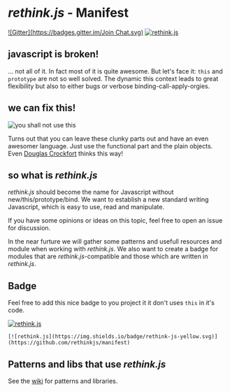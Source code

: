 *rethink.js* - Manifest
=======================

[![Gitter](https://badges.gitter.im/Join Chat.svg)](https://gitter.im/rethinkjs/manifest?utm_source=badge&utm_medium=badge&utm_campaign=pr-badge&utm_content=badge) [![rethink.js](https://img.shields.io/badge/rethink-js-yellow.svg)](https://github.com/rethinkjs/manifest)

javascript is broken!
---------------------

... not all of it. In fact most of it is quite awesome. But let's face it: `this` and `prototype` are not so well solved. The dynamic this context leads to great flexibility but also to either bugs or verbose binding-call-apply-orgies.

we can fix this!
----------------

![you shall not use this](https://i.imgflip.com/emrmv.jpg)

Turns out that you can leave these clunky parts out and have an even awesomer language. Just use the functional part and the plain objects. Even [Douglas Crockfort](http://www.ustream.tv/recorded/46640057) thinks this way!

so what is *rethink.js*
-----------------------

*rethink.js* should become the name for Javascript without new/this/prototype/bind. We want to establish a new standard writing Javascript, which is easy to use, read and manipulate.

If you have some opinions or ideas on this topic, feel free to open an issue for discussion.

In the near furture we will gather some patterns and usefull resources and module when working with *rethink.js*. We also want to create a badge for modules that are *rethink.js*-compatible and those which are written in *rethink.js*.

Badge
-----

Feel free to add this nice badge to you project it it don't uses `this` in it's code.

[![rethink.js](https://img.shields.io/badge/rethink-js-yellow.svg)](https://github.com/rethinkjs/manifest)

```
[![rethink.js](https://img.shields.io/badge/rethink-js-yellow.svg)](https://github.com/rethinkjs/manifest)
```

Patterns and libs that use *rethink.js*
---------------------------------------

See the [wiki](https://github.com/rethinkjs/manifest/wiki) for patterns and libraries.
